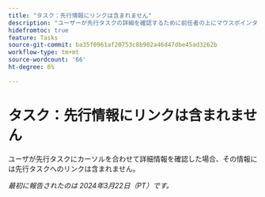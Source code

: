 ```yaml
---
title: "タスク：先行情報にリンクは含まれません"
description: "ユーザーが先行タスクの詳細を確認するために前任者の上にマウスポインターを置くと、その情報には先行タスクへのリンクは含まれません。"
hidefromtoc: true
feature: Tasks
source-git-commit: ba35f0961af20753c8b902a46d47dbe45ad3262b
workflow-type: tm+mt
source-wordcount: '66'
ht-degree: 6%

---
```



# タスク：先行情報にリンクは含まれません

ユーザが先行タスクにカーソルを合わせて詳細情報を確認した場合、その情報には先行タスクへのリンクは含まれません。

_最初に報告されたのは 2024年3月22日（PT）です。_


